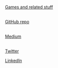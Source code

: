 [Games and related stuff](games/index.md)
<br><br>

[GitHub repo](https://github.com/sekodev)
<br><br>

[Medium](https://sekodev.medium.com/)
<br><br>

[Twitter](https://twitter.com/sekodev)

[LinkedIn](https://www.linkedin.com/in/serkanaksit/)
